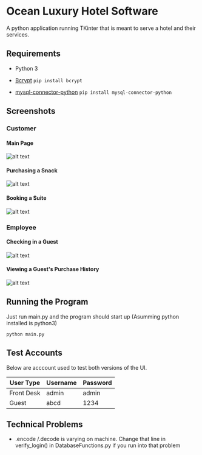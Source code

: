 
# Ocean Luxury Hotel Software
 A python application running TKinter that is meant to serve a hotel and their services.

## Requirements

 - Python 3

 - [Bcrypt](https://pypi.org/project/bcrypt/)
`pip install bcrypt`
 - [mysql-connector-python](https://pypi.org/project/mysql-connector-python/)
 `pip install mysql-connector-python`

## Screenshots
### Customer
#### Main Page
![alt text](https://i.imgur.com/rWa00Fh.png "Customer Main Page")
#### Purchasing a Snack
![alt text](https://i.imgur.com/nBYRX9u.png "Customer Purchasing a Snack")
#### Booking a Suite
![alt text](https://i.imgur.com/1I5Oj2K.png "Customer Booking a Suite")
### Employee
#### Checking in a Guest
![alt text](https://i.imgur.com/tT6Md15.png "Employee Checking In a Guest")
#### Viewing a Guest's Purchase History
![alt text](https://i.imgur.com/tvF5qBH.png "Employee Viewing Purchase Log")

## Running the Program
Just run main.py and the program should start up (Asumming python installed is python3)

`python main.py`

## Test Accounts
Below are acccount used to test both versions of the UI.



 User Type | Username | Password  |
-----------|----------|-----------|
  Front Desk | admin | admin |
 Guest | abcd | 1234 |


## Technical Problems
- .encode /.decode is varying on machine. Change that line in verify_login() in DatabaseFunctions.py if you run into that problem
